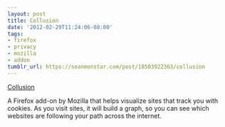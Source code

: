 ```yaml
---
layout: post
title: Collusion
date: '2012-02-29T11:24:06-08:00'
tags:
- firefox
- privacy
- mozilla
- addon
tumblr_url: https://seanmonstar.com/post/18503922363/collusion
---
```

[Collusion](http://www.mozilla.org/en-US/collusion/)  

A Firefox add-on by Mozilla that helps visualize sites that track you with cookies. As you visit sites, it will build a graph, so you can see which websites are following your path across the internet.

